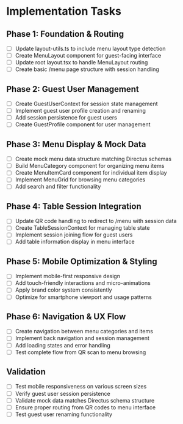 # Implementation Tasks

## Phase 1: Foundation & Routing
- [ ] Update layout-utils.ts to include menu layout type detection
- [ ] Create MenuLayout component for guest-facing interface
- [ ] Update root layout.tsx to handle MenuLayout routing
- [ ] Create basic /menu page structure with session handling

## Phase 2: Guest User Management
- [ ] Create GuestUserContext for session state management
- [ ] Implement guest user profile creation and renaming
- [ ] Add session persistence for guest users
- [ ] Create GuestProfile component for user management

## Phase 3: Menu Display & Mock Data
- [ ] Create mock menu data structure matching Directus schemas
- [ ] Build MenuCategory component for organizing menu items
- [ ] Create MenuItemCard component for individual item display
- [ ] Implement MenuGrid for browsing menu categories
- [ ] Add search and filter functionality

## Phase 4: Table Session Integration
- [ ] Update QR code handling to redirect to /menu with session data
- [ ] Create TableSessionContext for managing table state
- [ ] Implement session joining flow for guest users
- [ ] Add table information display in menu interface

## Phase 5: Mobile Optimization & Styling
- [ ] Implement mobile-first responsive design
- [ ] Add touch-friendly interactions and micro-animations
- [ ] Apply brand color system consistently
- [ ] Optimize for smartphone viewport and usage patterns

## Phase 6: Navigation & UX Flow
- [ ] Create navigation between menu categories and items
- [ ] Implement back navigation and session management
- [ ] Add loading states and error handling
- [ ] Test complete flow from QR scan to menu browsing

## Validation
- [ ] Test mobile responsiveness on various screen sizes
- [ ] Verify guest user session persistence
- [ ] Validate mock data matches Directus schema structure
- [ ] Ensure proper routing from QR codes to menu interface
- [ ] Test guest user renaming functionality